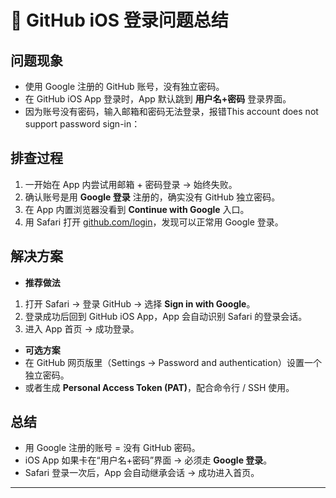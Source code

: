 # 📱 GitHub iOS 登录问题总结

## 问题现象
- 使用 Google 注册的 GitHub 账号，没有独立密码。
- 在 GitHub iOS App 登录时，App 默认跳到 **用户名+密码** 登录界面。
- 因为账号没有密码，输入邮箱和密码无法登录，报错This account does not support password sign-in：
## 排查过程
1. 一开始在 App 内尝试用邮箱 + 密码登录 → 始终失败。
2. 确认账号是用 **Google 登录** 注册的，确实没有 GitHub 独立密码。
3. 在 App 内置浏览器没看到 **Continue with Google** 入口。
4. 用 Safari 打开 [github.com/login](https://github.com/login)，发现可以正常用 Google 登录。

## 解决方案
- **推荐做法**  
1. 打开 Safari → 登录 GitHub → 选择 **Sign in with Google**。  
2. 登录成功后回到 GitHub iOS App，App 会自动识别 Safari 的登录会话。  
3. 进入 App 首页 → 成功登录。

- **可选方案**  
- 在 GitHub 网页版里（Settings → Password and authentication）设置一个独立密码。  
- 或者生成 **Personal Access Token (PAT)**，配合命令行 / SSH 使用。

## 总结
- 用 Google 注册的账号 = 没有 GitHub 密码。  
- iOS App 如果卡在“用户名+密码”界面 → 必须走 **Google 登录**。  
- Safari 登录一次后，App 会自动继承会话 → 成功进入首页。

---